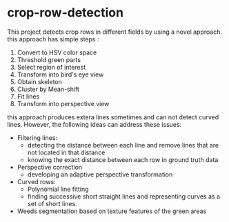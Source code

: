 # crop-row-detection
This project detects crop rows in different fields by using a novel approach.
this approach has simple steps :
  1.  Convert to HSV color space
  2.  Threshold green parts
  3.  Select region of interest
  4.  Transform into bird's eye view
  5.  Obtain skeleton 
  6.  Cluster by Mean-shift
  7.  Fit lines
  8.  Transform into perspective view
  
this approach produces extera lines sometimes and can not detect curved lines. However, the following ideas can address these issues:
  - Filtering lines: 
     -  detecting the distance between each line and remove lines that are not located in that distance
     - knowing the exact distance between each row in ground truth data 
  - Perspective correction
    - developing an adaptive perspective transformation 
  - Curved rows: 
    - Polynomial line fitting 
    - finding successive short straight lines and representing curves as a set of short lines. 
  - Weeds segmentation based on texture features of the green areas 

